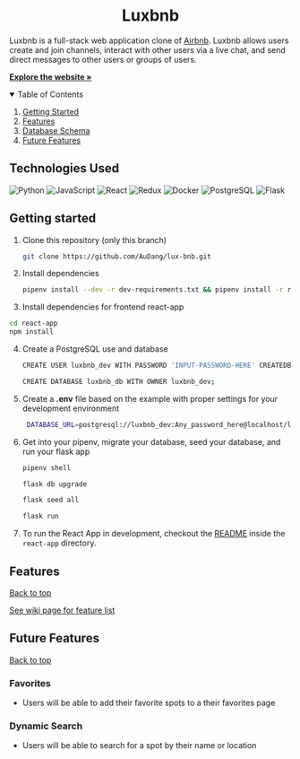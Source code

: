 <h1 align="center"> Luxbnb</h1>


Luxbnb is a full-stack web application clone of <a href="https://airbnb.com/">Airbnb</a>. Luxbnb allows users create and join channels, interact with other users via a live chat, and send direct messages to other users or groups of users.

<a href="https://lux-bnb.herokuapp.com/" target="_blank"><strong>Explore the website »</strong></a><br/>


<details open="open">
  <summary id="table-of-contents">Table of Contents</summary>
  <ol>
    <li><a href="#getting-started">Getting Started</a></li>
    <li><a href="#features">Features</a></li>
    <li><a href="#database-schema">Database Schema</a></li>
    <li><a href="#future-features">Future Features</a></li>
  </ol>
 </details>

## Technologies Used

![Python](https://img.shields.io/badge/-Python-F9DC3E.svg?logo=Python&style=for-the-badge)
![JavaScript](https://img.shields.io/badge/javascript-%23323330.svg?style=for-the-badge&logo=javascript&logoColor=%23F7DF1E)
![React](https://img.shields.io/badge/React-20232A?style=for-the-badge&logo=react&logoColor=61DAFB)
![Redux](https://img.shields.io/badge/Redux-593D88?style=for-the-badge&logo=redux&logoColor=white)
![Docker](https://img.shields.io/badge/docker-%230db7ed.svg?style=for-the-badge&logo=docker&logoColor=white)
![PostgreSQL](https://img.shields.io/badge/PostgreSQL-316192?style=for-the-badge&logo=postgresql&logoColor=white)
![Flask](https://img.shields.io/badge/Flask-000000?style=for-the-badge&logo=flask&logoColor=white)



## Getting started
1. Clone this repository (only this branch)

   ```bash
   git clone https://github.com/AuDang/lux-bnb.git
   ```

2. Install dependencies

      ```bash
      pipenv install --dev -r dev-requirements.txt && pipenv install -r requirements.txt
      ```
3. Install dependencies for frontend react-app
  ```bash
  cd react-app
  npm install
  ```
4. Create a PostgreSQL use and database 
   ```bash
   CREATE USER luxbnb_dev WITH PASSWORD 'INPUT-PASSWORD-HERE' CREATEDB;
   ```
   
   ```bash
   CREATE DATABASE luxbnb_db WITH OWNER luxbnb_dev;
   ```
5. Create a **.env** file based on the example with proper settings for your
   development environment
   
   ```bash
    DATABASE_URL=postgresql://luxbnb_dev:Any_password_here@localhost/luxbnb_app
   ```

6. Get into your pipenv, migrate your database, seed your database, and run your flask app

   ```bash
   pipenv shell
   ```

   ```bash
   flask db upgrade
   ```

   ```bash
   flask seed all
   ```

   ```bash
   flask run
   ```

8. To run the React App in development, checkout the [README](./react-app/README.md) inside the `react-app` directory.

## Features
[Back to top](#table-of-contents)

<a href="https://github.com/AuDang/lux-bnb/wiki">See wiki page for feature list</a>


## Future Features
[Back to top](#table-of-contents)

### Favorites
* Users will be able to add their favorite spots to a their favorites page

### Dynamic Search
* Users will be able to search for a spot by their name or location
